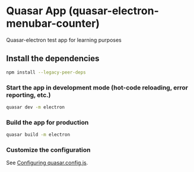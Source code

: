 # Quasar App (quasar-electron-menubar-counter)

Quasar-electron test app for learning purposes

## Install the dependencies
```bash
npm install --legacy-peer-deps
```

### Start the app in development mode (hot-code reloading, error reporting, etc.)
```bash
quasar dev -m electron
```

### Build the app for production
```bash
quasar build -m electron
```

### Customize the configuration
See [Configuring quasar.config.js](https://v2.quasar.dev/quasar-cli-vite/quasar-config-js).
